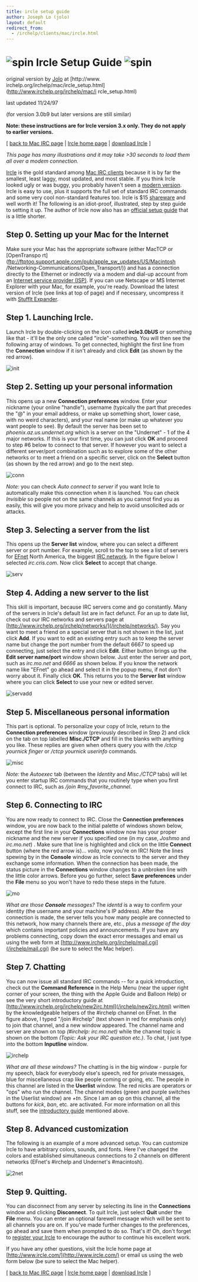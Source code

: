 ```yaml
---
title: ircle setup guide
author: Joseph Lo (jolo)
layout: default
redirect_from:
  - /irchelp/clients/mac/ircle.html
---
```

#  ![spin](/media/screenshots/ircle_spin.gif) Ircle Setup Guide ![spin](/media/screenshots/ircle_spin.gif)

original version by [Jolo](http://deckard.mc.duke.edu/%7Ejyl/) at [http://www.
irchelp.org/irchelp/mac/ircle_setup.html](http://www.irchelp.org/irchelp/mac/i
rcle_setup.html)

last updated 11/24/97

(for version 3.0b9 but later versions are still similar)

**Note: these instructions are for Ircle version 3.x only. They do not apply to earlier versions.**

[ [back to Mac IRC page](index.html) | [Ircle home
page](http://www.ircle.com/) | [download
Ircle](http://www.ircle.com/download.html) ]

_This page has many illustrations and it may take >30 seconds to load them all
over a modem connection._

[Ircle](http://www.ircle.com/) is the gold standard among [Mac IRC
clients](/irchelp/networks/) because it is by far the smallest, least laggy,
most updated, and most stable. If you think Ircle looked ugly or was buggy,
you probably haven't seen a [modern version](ircle_2net.gif). Ircle is easy to
use, plus it supports the full set of standard IRC commands and some very cool
non-standard features too. Ircle is $15
[shareware](http://www.ircle.com/register.html) and well worth it! The
following is an idiot-proof, illustrated, step by step guide to setting it up.
The author of Ircle now also has an [official setup
guide](http://www.ircle.com/reference/pref.html) that is a little shorter.

## Step 0. Setting up your Mac for the Internet

Make sure your Mac has the appropriate software (either MacTCP or [OpenTranspo
rt](ftp://ftptoo.support.apple.com/pub/apple_sw_updates/US/Macintosh
/Networking-Communications/Open_Transport/)) and has a connection directly to
the Ethernet or indirectly via a modem and dial-up account from an [Internet
service provider (ISP)](http://www.thelist.com). If you can use Netscape or MS
Internet Explorer with your Mac, for example, you're ready. Download the
latest version of Ircle (see links at top of page) and if necessary,
uncompress it with [StuffIt
Expander](http://www.aladdinsys.com/consumer/expander2.html).

## Step 1. Launching Ircle.

Launch Ircle by double-clicking on the icon called **ircle3.0bUS** or
something like that - it'll be the only one called "ircle"-something. You will
then see the following array of windows. To get connected, highlight the first
line from the **Connection** window if it isn't already and click **Edit** (as
shown by the red arrow).

![init](/media/screenshots/ircle_init.gif)

## Step 2. Setting up your personal information

This opens up a new **Connection preferences** window. Enter your nickname
(your online "handle"), username (typically the part that precedes the "@" in
your email address, or make up something short, lower case, with no weird
characters), and your real name (or make up whatever you want people to see).
By default the server has been set to _phoenix.az.us.undernet.org_ which is a
server on the "Undernet" - 1 of the 4 major networks. If this is your first
time, you can just click **OK** and proceed to step #6 below to connect to
that server. If however you want to select a different server/port combination
such as to explore some of the other networks or to meet a friend on a
specific server, click on the **Select** button (as shown by the red arrow)
and go to the next step.

![conn](/media/screenshots/ircle_conn.gif)

_Note:_ you can check _Auto connect to server_ if you want Ircle to
automatically make this connection when it is launched. You can check
_Invisible_ so people not on the same channels as you cannot find you as
easily, this will give you more privacy and help to avoid unsolicited ads or
attacks.

## Step 3. Selecting a server from the list

This opens up the **Server list** window, where you can select a different
server or port number. For example, scroll to the top to see a list of servers
for [EFnet](http://www.efnet.org/) North America, the biggest [IRC
network](/irchelp/networks/). In the figure below I selected _irc.cris.com_.
Now click **Select** to accept that change.

![serv](/media/screenshots/ircle_serv.gif)

## Step 4. Adding a new server to the list

This skill is important, because IRC servers come and go constantly. Many of
the servers in Ircle's default list are in fact defunct. For an up to date
list, check out our IRC networks and servers page at
[http://www.irchelp.org/irchelp/networks/](/irchelp/networks/). Say you want
to meet a friend on a special server that is not shown in the list, just click
**Add**. If you want to edit an existing entry such as to keep the server name
but change the port number from the default 6667 to speed up connecting, just
select the entry and click **Edit**. Either button brings up the **Edit server
name/port** window shown below. Just enter the server and port, such as
_irc.mo.net_ and _6666_ as shown below. If you know the network name like
"EFnet" go ahead and select it in the popup menu, if not don't worry about it.
Finally click **OK**. This returns you to the **Server list** window where you
can click **Select** to use your new or edited server.

![servadd](/media/screenshots/ircle_servadd.gif)

## Step 5. Miscellaneous personal information

This part is optional. To personalize your copy of Ircle, return to the
**Connection preferences** window (previously described in Step 2) and click
on the tab on top labelled **Misc./CTCP** and fill in the blanks with anything
you like. These replies are given when others query you with the _/ctcp
yournick finger_ or _/ctcp yournick userinfo_ commands.

![misc](/media/screenshots/ircle_misc.gif)

_Note:_ the _Autoexec_ tab (between the _Identity_ and _Misc./CTCP_ tabs) will
let you enter startup IRC commands that you routinely type when you first
connect to IRC, such as _/join #my_favorite_channel_.

## Step 6. Connecting to IRC

You are now ready to connect to IRC. Close the **Connection preferences**
window, you are now back to the initial palette of windows shown below, except
the first line in your **Connections** window now has your proper nickname and
the new server if you specified one (in my case, _Joshmo_ and _irc.mo.net_) .
Make sure that line is highlighted and click on the little **Connect** button
(where the red arrow is)... _voila_, now you're on IRC! Note the lines spewing
by in the **Console** window as Ircle connects to the server and they exchange
some information. When the connection has been made, the status picture in the
**Connections** window changes to a unbroken line with the little color
arrows. Before you go further, select **Save preferences** under the **File**
menu so you won't have to redo these steps in the future.

![mo](/media/screenshots/ircle_mo.gif)

_What are those **Console** messages?_ The _identd_ is a way to confirm your
identity (the username and your machine's IP address). After the connection is
made, the server tells you how many people are connected to this network, how
many channels there are, etc., plus a _message of the day_ which contains
important policies and announcements. If you have any problems connecting,
copy down the exact error messages and email us using the web form at
[http://www.irchelp.org/irchelp/mail.cgi](/irchelp/mail.cgi) (be sure to
select the Mac helper).

## Step 7. Chatting

You can now issue all standard IRC commands -- for a quick introduction, check
out the **Command Reference** in the Help Menu (near the upper right corner of
your screen, the thing with the Apple Guide and Balloon Help) or see the very
short introductory guide at
[http://www.irchelp.org/irchelp/new2irc.html](/irchelp/new2irc.html) written
by the knowledgeable helpers of the #irchelp channel on EFnet. In the figure
above, I typed "/join #irchelp" (text shown in red for emphasis only) to join
that channel, and a new window appeared. The channel name and server are shown
on top _(#irchelp: irc.mo.net)_ while the channel topic is shown on the bottom
_(Topic: Ask your IRC question etc.)_. To chat, I just type into the bottom
**Inputline** window.

![irchelp](/media/screenshots/ircle_irchelp.gif)

_What are all these windows?_ The chatting is in the big window - purple for
my speech, black for everybody else's speech, red for private messages, blue
for miscellaneous crap like people coming or going, etc. The people in this
channel are listed in the **Userlist** window. The red nicks are operators or
"ops" who run the channel. The channel modes (green and purple switches in the
Userlist window) are _+tn_. Since I am an op on this channel, all the buttons
for _kick_, _ban_, etc. are activated. For more information on all this stuff,
see the [introductory guide](/irchelp/new2irc.html) mentioned above.

## Step 8. Advanced customization

The following is an example of a more advanced setup. You can customize Ircle
to have arbitrary colors, sounds, and fonts. Here I've changed the colors and
established simultaneous connections to 2 channels on different networks
(EFnet's #irchelp and Undernet's #macintosh).

![2net](/media/screenshots/ircle_2net.gif)

## Step 9. Quitting.

You can disconnect from any server by selecting its line in the
**Connections** window and clicking **Disconnect**. To quit Ircle, just select
**Quit** under the **File** menu. You can enter an optional farewell message
which will be sent to all channels you are on. If you've made further changes
to the preferences, go ahead and save them when prompted to do so. That's it!
Oh, don't forget to [register your Ircle](http://www.ircle.com/register.html)
to encourage the author to continue his excellent work.

If you have any other questions, visit the Ircle home page at
[http://www.ircle.com/](http://www.ircle.com/) or email us using the web form
below (be sure to select the Mac helper).

[ [back to Mac IRC page](index.html) | [Ircle home
page](http://www.ircle.com/) | [download
Ircle](http://www.ircle.com/download.html) ]
